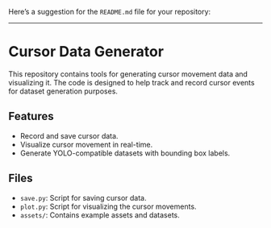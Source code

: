 Here’s a suggestion for the `README.md` file for your repository:

---

# Cursor Data Generator

This repository contains tools for generating cursor movement data and visualizing it. The code is designed to help track and record cursor events for dataset generation purposes.

## Features

- Record and save cursor data.
- Visualize cursor movement in real-time.
- Generate YOLO-compatible datasets with bounding box labels.

## Files

- `save.py`: Script for saving cursor data.
- `plot.py`: Script for visualizing the cursor movements.
- `assets/`: Contains example assets and datasets.